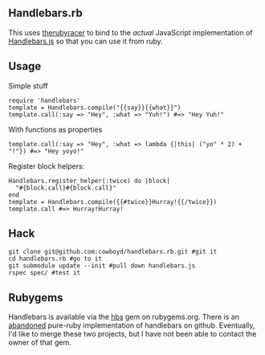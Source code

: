 
## Handlebars.rb

This uses [therubyracer](http://github.com/cowboyd/therubyracer) to bind to the _actual_ JavaScript implementation of
[Handlebars.js](http://github.com/wycats/handlebars.js) so that you can use it from ruby.

## Usage

Simple stuff

    require 'handlebars'
    template = Handlebars.compile("{{say}}{{what}}")
    template.call(:say => "Hey", :what => "Yuh!") #=> "Hey Yuh!"

With functions as properties

    template.call(:say => "Hey", :what => lambda {|this| ("yo" * 2) + "!"}) #=> "Hey yoyo!"

Register block helpers:

    Handlebars.register_helper(:twice) do |block|
      "#{block.call}#{block.call}"
    end
    template = Handlebars.compile({{#twice}}Hurray!{{/twice}})
    template.call #=> Hurray!Hurray!

## Hack

    git clone git@github.com:cowboyd/handlebars.rb.git #git it
    cd handlebars.rb #go to it
    git submodule update --init #pull down handlebars.js
    rspec spec/ #test it


## Rubygems

  Handlebars is available via the [hbs](http://rubygems.org/gems/hbs) gem on rubygems.org. There
  is an [abandoned](https://github.com/MSch/handlebars-ruby) pure-ruby implementation of handlebars
  on github. Eventually, I'd like to merge these two projects, but I have not been able to contact the
  owner of that gem.

